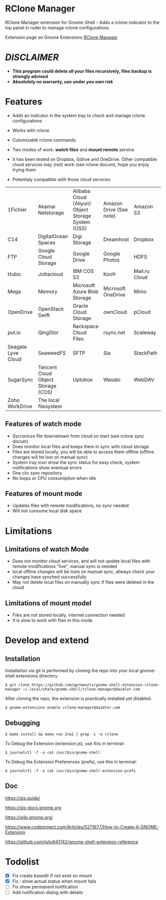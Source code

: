RClone Manager
==============

RClone Manager extension for Gnome-Shell - Adds a rclone indicator to the top panel in roder to manage rclone configurations.

Extension page on Gnome Extensions [RClone Manager](https://extensions.gnome.org/extension/rclone-manager@daimler.com)

# **_DISCLAIMER_**

- **This program could delete all your files recursively, files backup is strongly advised**
- **Absolutely no warranty, use under you own risk**

# Features 

- Adds an indicator in the system tray to check and manage rclone configurations

- Works with rclone
- Cutomizable rclone commands
- Two modes of work: **watch files** and **mount remote** service
- It has been tested on Dropbox, Gdrive and OneDrive. Other compatible cloud services may (not) work (see rclone docum), hope you enjoy trying them
- Potentialy compatible with those cloud services: 

|||||||
|--|--|--|--|--|--|
1Fichier| Akamai Netstorage| Alibaba Cloud (Aliyun) Object Storage System (OSS)| Amazon Drive (See note)| Amazon S3| Backblaze B2| Box| Ceph| Citrix ShareFile| 
C14| DigitalOcean Spaces| Digi Storage| Dreamhost| Dropbox| Enterprise File Fabric| 
FTP| Google Cloud Storage| Google Drive|Google Photos| HDFS| HTTP| 
Hubic| Jottacloud| IBM COS S3| Koofr| Mail.ru Cloud| Memset Memstore| 
Mega| Memory| Microsoft Azure Blob Storage| Microsoft OneDrive| Minio| Nextcloud| OVH| 
OpenDrive| OpenStack Swift| Oracle Cloud Storage| ownCloud| pCloud| premiumize.me| 
put.io| QingStor| Rackspace Cloud Files| rsync.net| Scaleway| Seafile| 
Seagate Lyve Cloud| SeaweedFS| SFTP| Sia| StackPath| Storj| 
SugarSync| Tencent Cloud Object Storage (COS)| Uptobox| Wasabi| WebDAV| Yandex Disk| 
Zoho WorkDrive| The local filesystem 

## Features of watch mode

- Sycronices file downstream from cloud on start (see rclone sync docum)
- Does monitor local files and keeps them in sync with cloud storage
- Files are stored locally, you will be able to access them offline (offline changes will be lost on manual sync)
- System tray icon show the sync status for easy check, system notifications show eventual errors
- One clic sync repository
- No loops or CPU consumiption when idle

## Features of mount mode

- Updates files with remote modifications, no sync needed
- Will not consume local disk space

# Limitations

## Limitations of watch Mode

- Does not monitor cloud services, and will not update local files with remote modifications "live", manual sync is needed
- local offline changes will be losts on manual sync, allways check your changes have synched successfully
- May not delete local files on manually sync if files were deleted in the cloud

## Limitations of mount model

- Files are not stored locally, internet connection needed
- It is slow to work with files in this mode

# Develop and extend
## Installation

Installation via git is performed by cloning the repo into your local gnome-shell extensions directory

    $ git clone https://github.com/germanztz/gnome-shell-extension-rclone-manager ~/.local/share/gnome-shell/rclone-manager@daimler.com

After cloning the repo, the extension is practically installed yet disabled. 

    $ gnome-extensions enable rclone-manager@daimler.com

## Debugging

    $ make install && make run 2>&1 | grep -i -e rclone

To Debug the Extension (extension.js), use this in terminal:

    $ journalctl -f -o cat /usr/bin/gnome-shell

To Debug the Extension Preferences (prefs), use this in terminal:

    $ journalctl -f -o cat /usr/bin/gnome-shell-extension-prefs

## Doc

https://gjs.guide/

https://gjs-docs.gnome.org

https://wiki.gnome.org/

https://www.codeproject.com/Articles/5271677/How-to-Create-A-GNOME-Extension

https://github.com/julio641742/gnome-shell-extension-reference

# Todolist

- [x] Fix create basedir if not exist on mount
- [x] Fix 
: show actual status when mount fails
- [ ] Fix show permanent notification
- [ ] Add notification dialog with details
